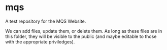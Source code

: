 # mqs
A test repository for the MQS Website.


We can add files, update them, or delete them. As long as these files are in this folder, they will be visible to the public (and maybe editable to those with the appropriate priviledges).